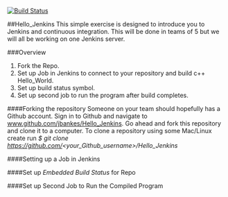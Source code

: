 [![Build Status](http://ec2-52-43-46-166.us-west-2.compute.amazonaws.com:8080/job/Hello_Jenkins/badge/icon?.png)](http://ec2-52-43-46-166.us-west-2.compute.amazonaws.com:8080/job/Hello_Jenkins/)

##Hello_Jenkins
This simple exercise is designed to introduce you to Jenkins and continuous
integration. This will be done in teams of 5 but we will all be working on one
Jenkins server.

###Overview
1. Fork the Repo.
2. Set up Job in Jenkins to connect to your repository and build c++ Hello_World.
3. Set up build status symbol.
4. Set up second job to run the program after build completes.

####Forking the repository
Someone on your team should hopefully has a Github account. Sign in to Github and navigate to www.github.com/jbankes/Hello_Jenkins. Go ahead and fork this repository and clone it to a computer.
To clone a repository using some Mac/Linux create run
_$ git clone https://github.com/<your_Github_username>/Hello_Jenkins_

####Setting up a Job in Jenkins


####Set up _Embedded Build Status_ for Repo


####Set up Second Job to Run the Compiled Program
